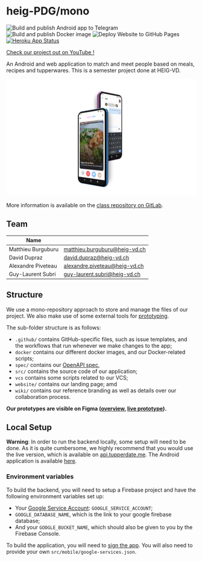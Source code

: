 # heig-PDG/mono

![Build and publish Android app to Telegram](https://github.com/heig-PDG/mono/workflows/Build%20and%20publish%20Android%20app%20to%20Telegram/badge.svg)
![Build and publish Docker image](https://github.com/heig-PDG/mono/workflows/Build%20and%20publish%20Docker%20image/badge.svg)
![Deploy Website to GitHub Pages](https://github.com/heig-PDG/mono/workflows/Deploy%20Website%20to%20GitHub%20Pages/badge.svg)
[![Heroku App Status](http://heroku-shields.herokuapp.com/heig-pdg)](https://heig-pdg.herokuapp.com)

[Check our project out on YouTube !](https://youtu.be/Yxxu8m0TN3M)

An Android and web application to match and meet people based on meals, recipes and tupperwares. This is a semester project done at HEIG-VD.

![App illustration](./Phones.png)

More information is available on the [class repository on GitLab](https://gitlab.com/softeng-heigvd/teaching-heigvd-pdg-2020/guidelines).

## Team

| Name                                   |                                  |
|----------------------------------------|----------------------------------|
| Matthieu Burguburu 					 | matthieu.burguburu@heig-vd.ch    |
| David Dupraz                           | david.dupraz@heig-vd.ch          |
| Alexandre Piveteau 				     | alexandre.piveteau@heig-vd.ch    |
| Guy-Laurent Subri                      | guy-laurent.subri@heig-vd.ch     |

## Structure

We use a mono-repository approach to store and manage the files of our project. We also make use of some external tools for [prototyping](https://www.figma.com).

The sub-folder structure is as follows:

- `.github/` contains GitHub-specific files, such as issue templates, and the workflows that run whenever we make changes to the app;
- `docker` contains our different docker images, and our Docker-related scripts;
- `spec/` contains our [OpenAPI spec](http://spec.tupperdate.me),
- `src/` contains the source code of our application;
- `vcs` contains some scripts related to our VCS;
- `website/` contains our landing page; amd
- `wiki/` contains our reference branding as well as details over our collaboration process.

**Our prototypes are visible on Figma ([overview](https://www.figma.com/file/sZTqSZOMoUmuJTMhw7khx3/Mobile?node-id=1%3A2), [live prototype](https://www.figma.com/proto/sZTqSZOMoUmuJTMhw7khx3/Mobile?node-id=158%3A380&viewport=849%2C581%2C0.3042562007904053&scaling=scale-down)).**

## Local Setup

**Warning**:
In order to run the backend locally, some setup will need to be done. As it is quite cumbersome, we highly recommend that you would use the live version, which is available on [api.tupperdate.me](https://api.tupperdate.me/). The Android application is available [here](https://github.com/heig-PDG/mono/releases/tag/1.0.0).

### Environment variables

To build the backend, you will need to setup a Firebase project and have the following environment variables set up:

+ Your [Google Service Account](https://cloud.google.com/iam/docs/service-accounts): `GOOGLE_SERVICE_ACCOUNT`;
+ `GOOGLE_DATABASE_NAME`, which is the link to your google firebase database;
+ And your `GOOGLE_BUCKET_NAME`, which should also be given to you by the Firebase Console.

To build the application, you will need to [sign the app](https://developer.android.com/studio/publish/app-signing). You will also need to provide your own `src/mobile/google-services.json`.
